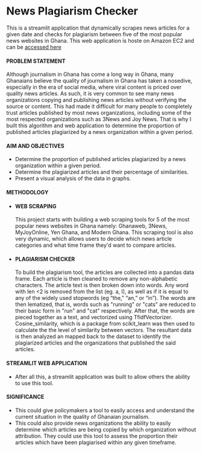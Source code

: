 # News Plagiarism Checker

This is a streamlit application that dynamically scrapes news articles for a given date and checks for plagiarism between five of the most popular news websites in Ghana. This web application is hoste on Amazon EC2 and can be [accessed here](http://98.82.9.62:8501/)

#### PROBLEM STATEMENT
Although journalism in Ghana has come a long way in Ghana, many Ghanaians believe the quality of journalism in Ghana has taken a nosedive, especially in the era of social media, where viral content is priced over quality news articles. As such, it is very common to see many news organizations copying and publishing news articles without verifying the source or content. This had made it difficult for many people to completely trust articles published by most news organizations, including some of the most respected organizations such as 3News and Joy News. That is why I built this algorithm and web application to determine the proportion of published articles plagiarized by a news organization within a given period. 

#### AIM AND OBJECTIVES
* Determine the proportion of published articles plagiarized by a news organization within a given period.
* Determine the plagiarized articles and their percentage of similarities.
* Present a visual analysis of the data in graphs.

#### METHODOLOGY
* #### WEB SCRAPING
  This project starts with building a web scraping tools for 5 of the most popular news websites in Ghana namely: Ghanaweb, 3News, MyJoyOnline, Yen Ghana, and Modern Ghana. This scraping tool is also very dynamic, which allows users to decide which news article categories and what time frame they'd want to compare articles.
* #### PLAGIARISM CHECKER
  To build the plagiarism tool, the articles are collected into a pandas data frame. Each article is then cleaned to remove any non-alphabetic characters. The article text is then broken down into words. Any word with len <2 is removed from the list (eg. a, I), as well as if it is equal to any of the widely used stopwords (eg “the,” “an,” or “in”). The words are then lematized, that is, words such as "running" or "cats" are reduced to their basic form in "run" and "cat" respectively.  After that, the words are pieced together as a text, and vectorized using TfidfVectorizer. Cosine_similarity, which is a package from scikit_learn was then used to calculate the the level of similarity between vectors. The resultant data is then analyzed an mapped back to the dataset to identify the plagiarized articles and the organizations that published the said articles.
#### STREAMLIT WEB APPLICATION
* After all this, a streamlit application was built to allow others the ability to use this tool.

#### SIGNIFICANCE
* This could give policymakers a tool to easily access and understand the current situation in the quality of Ghanaian journalism.
* This could also provide news organizations the ability to easily determine which articles are being copied by which organization without attribution. They could use this tool to assess the proportion their articles which have been plagiarised within any given timeframe.





